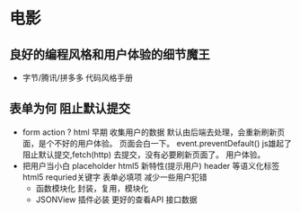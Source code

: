 # 电影

## 良好的编程风格和用户体验的细节魔王
  - 字节/腾讯/拼多多 代码风格手册

## 表单为何 阻止默认提交
- form action ?
  html 早期 收集用户的数据 默认由后端去处理，会重新刷新页面，是个不好的用户体验。
  页面会白一下。
  event.preventDefault() js雄起了 阻止默认提交,fetch(http) 去提交，没有必要刷新页面了。
  用户体验。
- 把用户当小白
  placeholder html5 新特性(提示用户)
  header 等语义化标签 html5
  requried关键字 表单必填项 减少一些用户犯错 
  - 函数模块化
    封装，复用，模块化
  - JSONView 插件必装 更好的查看API 接口数据
